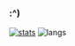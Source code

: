 ### :^)
[![stats](https://github-readme-stats.vercel.app/api?username=cattyngmd&count_private=true&theme=dracula)](https://github.com/anuraghazra/github-readme-stats)
![langs](https://github-readme-stats.vercel.app/api/top-langs/?username=cattyngmd&theme=dracula)
